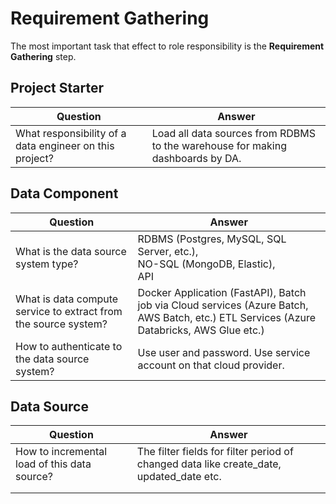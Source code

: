 # Requirement Gathering

The most important task that effect to role responsibility is the
**Requirement Gathering** step.

## Project Starter

| Question                                                 | Answer                                                                         |
|----------------------------------------------------------|--------------------------------------------------------------------------------|
| What responsibility of a data engineer on this project?  | Load all data sources from RDBMS to the warehouse for making dashboards by DA. |

## Data Component

| Question                                                        | Answer                                                                                                                                   |
|-----------------------------------------------------------------|------------------------------------------------------------------------------------------------------------------------------------------|
| What is the data source system type?                            | RDBMS (Postgres, MySQL, SQL Server, etc.),<br>NO-SQL (MongoDB, Elastic),<br>API                                                          |
| What is data compute service to extract from the source system? | Docker Application (FastAPI), Batch job via Cloud services (Azure Batch, AWS Batch, etc.) ETL Services (Azure Databricks, AWS Glue etc.) |
| How to authenticate to the data source system?                  | Use user and password. Use service account on that cloud provider.                                                                       |

## Data Source

| Question                                     | Answer                                                                                  |
|----------------------------------------------|-----------------------------------------------------------------------------------------|
| How to incremental load of this data source? | The filter fields for filter period of changed data like create_date, updated_date etc. |
|                                              |                                                                                         |
|                                              |                                                                                         |
